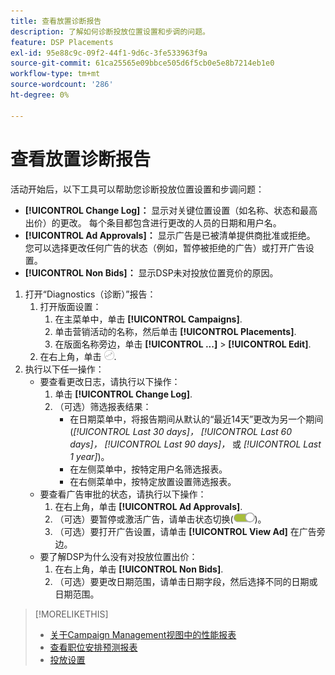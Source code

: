 ```yaml
---
title: 查看放置诊断报告
description: 了解如何诊断投放位置设置和步调的问题。
feature: DSP Placements
exl-id: 95e88c9c-09f2-44f1-9d6c-3fe533963f9a
source-git-commit: 61ca25565e09bbce505d6f5cb0e5e8b7214eb1e0
workflow-type: tm+mt
source-wordcount: '286'
ht-degree: 0%

---
```


# 查看放置诊断报告

<!-- Does this really belong in the Campaign Management > Reports section or in the Placements section? -->

活动开始后，以下工具可以帮助您诊断投放位置设置和步调问题：

* **[!UICONTROL Change Log]：** 显示对关键位置设置（如名称、状态和最高出价）的更改。 每个条目都包含进行更改的人员的日期和用户名。
* **[!UICONTROL Ad Approvals]：** 显示广告是已被清单提供商批准或拒绝。 您可以选择更改任何广告的状态（例如，暂停被拒绝的广告）或打开广告设置。
* **[!UICONTROL Non Bids]：** 显示DSP未对投放位置竞价的原因。

1. 打开“Diagnostics（诊断）”报告：
   1. 打开版面设置：
      1. 在主菜单中，单击 **[!UICONTROL Campaigns]**.
      1. 单击营销活动的名称，然后单击 **[!UICONTROL Placements]**.
      1. 在版面名称旁边，单击  **[!UICONTROL ...]** > **[!UICONTROL Edit]**.
   1. 在右上角，单击 ![投放位置诊断](/help/dsp/assets/placement-diagnostics.png).
1. 执行以下任一操作：
   * 要查看更改日志，请执行以下操作：
      1. 单击 **[!UICONTROL Change Log]**.
      1. （可选）筛选报表结果：
         * 在日期菜单中，将报告期间从默认的“最近14天”更改为另一个期间(*[!UICONTROL Last 30 days]，* *[!UICONTROL Last 60 days]，* *[!UICONTROL Last 90 days]，* 或 *[!UICONTROL Last 1 year]*)。
         * 在左侧菜单中，按特定用户名筛选报表。
         * 在右侧菜单中，按特定放置设置筛选报表。
   * 要查看广告审批的状态，请执行以下操作：
      1. 在右上角，单击 **[!UICONTROL Ad Approvals]**.
      1. （可选）要暂停或激活广告，请单击状态切换(![状态切换](/help/dsp/assets/status-switch.png))。
      1. （可选）要打开广告设置，请单击 **[!UICONTROL View Ad]** 在广告旁边。
   * 要了解DSP为什么没有对投放位置出价：
      1. 在右上角，单击 **[!UICONTROL Non Bids]**.
      1. （可选）要更改日期范围，请单击日期字段，然后选择不同的日期或日期范围。

<!-- Later, add link to >* Definitions for NBRs (Reading No Bid Reports (NBRs)) -->

>[!MORELIKETHIS]
>
>* [关于Campaign Management视图中的性能报表](campaign-reports-about.md)
>* [查看职位安排预测报表](/help/dsp/campaign-management/reports/placement-forecast.md)
>* [投放设置](/help/dsp/campaign-management/placements/placement-settings.md)
